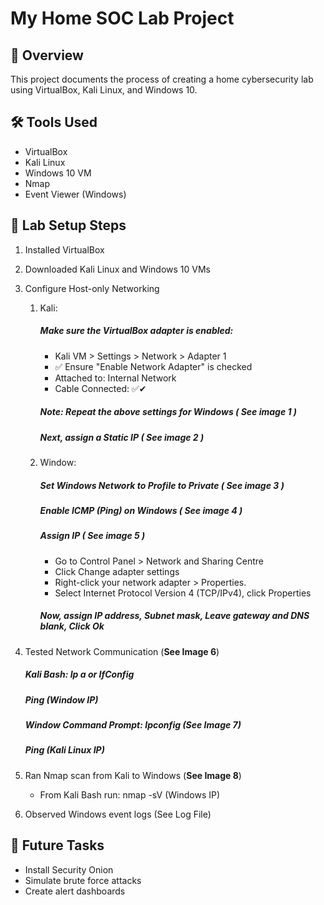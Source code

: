 # My Home SOC Lab Project

## 🧠 Overview
This project documents the process of creating a home cybersecurity lab using VirtualBox, Kali Linux, and Windows 10.

## 🛠️ Tools Used
- VirtualBox
- Kali Linux
- Windows 10 VM
- Nmap
- Event Viewer (Windows)

## 🧪 Lab Setup Steps
1. Installed VirtualBox
2. Downloaded Kali Linux and Windows 10 VMs
4. Configure Host-only Networking
   1. Kali:
      ##### Make sure the VirtualBox adapter is enabled:
      + Kali VM > Settings > Network > Adapter 1
      + ✅ Ensure "Enable Network Adapter" is checked
      + Attached to: Internal Network
      + Cable Connected: ✅✔
      ##### Note: Repeat the above settings for Windows ( See image 1 )

      ##### Next, assign a Static IP ( See image 2 )
   3. Window:
      ##### Set Windows Network to Profile to Private ( See image 3 )

      ##### Enable ICMP (Ping) on Windows ( See image 4 )

      ##### Assign IP ( See image 5 )
      + Go to Control Panel > Network and Sharing Centre
      + Click Change adapter settings
      + Right-click your network adapter > Properties.
      + Select Internet Protocol Version 4 (TCP/IPv4), click Properties
      ##### Now, assign IP address, Subnet mask, Leave gateway and DNS blank, Click Ok
      
5. Tested Network Communication (**See Image 6**)
   ##### Kali Bash: Ip a or IfConfig
   ##### Ping (Window IP)
  
   ##### Window Command Prompt: Ipconfig (See Image 7)
   ##### Ping (Kali Linux IP)
  
7. Ran Nmap scan from Kali to Windows (**See Image 8**)
   + From Kali Bash run: nmap -sV (Windows IP)
   
9. Observed Windows event logs (See Log File)


## 🚀 Future Tasks
- Install Security Onion
- Simulate brute force attacks
- Create alert dashboards
